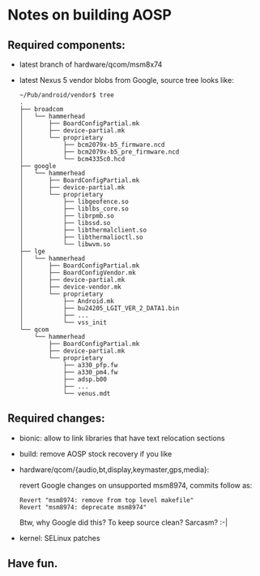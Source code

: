 # Notes on building AOSP
## Required components:
   * latest branch of hardware/qcom/msm8x74
   * latest Nexus 5 vendor blobs from Google, source tree looks like:
      
         ~/Pub/android/vendor$ tree
         .
         ├── broadcom
         │   └── hammerhead
         │       ├── BoardConfigPartial.mk
         │       ├── device-partial.mk
         │       └── proprietary
         │           ├── bcm2079x-b5_firmware.ncd
         │           ├── bcm2079x-b5_pre_firmware.ncd
         │           └── bcm4335c0.hcd
         ├── google
         │   └── hammerhead
         │       ├── BoardConfigPartial.mk
         │       ├── device-partial.mk
         │       └── proprietary
         │           ├── libgeofence.so
         │           ├── liblbs_core.so
         │           ├── librpmb.so
         │           ├── libssd.so
         │           ├── libthermalclient.so
         │           ├── libthermalioctl.so
         │           └── libwvm.so
         ├── lge
         │   └── hammerhead
         │       ├── BoardConfigPartial.mk
         │       ├── BoardConfigVendor.mk
         │       ├── device-partial.mk
         │       ├── device-vendor.mk
         │       └── proprietary
         │           ├── Android.mk
         │           ├── bu24205_LGIT_VER_2_DATA1.bin
         │           ├── ...
         │           └── vss_init
         └── qcom
             └── hammerhead
                 ├── BoardConfigPartial.mk
                 ├── device-partial.mk
                 └── proprietary
                     ├── a330_pfp.fw
                     ├── a330_pm4.fw
                     ├── adsp.b00
                     ├── ...
                     └── venus.mdt

## Required changes:
   * bionic: allow to link libraries that have text relocation sections
   * build: remove AOSP stock recovery if you like
   * hardware/qcom/{audio,bt,display,keymaster,gps,media}:

     revert Google changes on unsupported msm8974, commits follow as:

         Revert "msm8974: remove from top level makefile"
         Revert "msm8974: deprecate msm8974"

     Btw, why Google did this? To keep source clean? Sarcasm? :-|
   * kernel: SELinux patches

## Have fun.
